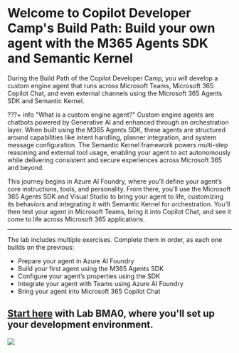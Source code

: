# Welcome to Copilot Developer Camp's Build Path: Build your own agent with the M365 Agents SDK and Semantic Kernel

During the Build Path of the Copilot Developer Camp, you will develop a custom engine agent that runs across Microsoft Teams, Microsoft 365 Copilot Chat, and even external channels using the Microsoft 365 Agents SDK and Semantic Kernel.

???+ info "What is a custom engine agent?"
Custom engine agents are chatbots powered by Generative AI and enhanced through an orchestration layer. When built using the M365 Agents SDK, these agents are structured around capabilities like intent handling, planner integration, and system message configuration. The Semantic Kernel framework powers multi-step reasoning and external tool usage, enabling your agent to act autonomously while delivering consistent and secure experiences across Microsoft 365 and beyond.

This journey begins in Azure AI Foundry, where you’ll define your agent’s core instructions, tools, and personality. From there, you’ll use the Microsoft 365 Agents SDK and Visual Studio to bring your agent to life, customizing its behaviors and integrating it with Semantic Kernel for orchestration. You’ll then test your agent in Microsoft Teams, bring it into Copilot Chat, and see it come to life across Microsoft 365 applications.

<hr />
The lab includes multiple exercises. Complete them in order, as each one builds on the previous:

* Prepare your agent in Azure AI Foundry
* Build your first agent using the M365 Agents SDK
* Configure your agent’s properties using the SDK
* Integrate your agent with Teams using Azure AI Foundry
* Bring your agent into Microsoft 365 Copilot Chat

## <a href="./00-prerequisites">Start here</a> with Lab BMA0, where you'll set up your development environment.

<img src="https://m365-visitor-stats.azurewebsites.net/copilot-camp/custom-engine/agents-sdk/index" />